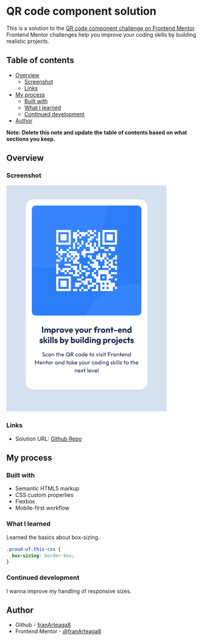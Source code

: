 # QR code component solution

This is a solution to the [QR code component challenge on Frontend Mentor](https://www.frontendmentor.io/challenges/qr-code-component-iux_sIO_H). Frontend Mentor challenges help you improve your coding skills by building realistic projects.

## Table of contents

- [Overview](#overview)
  - [Screenshot](#screenshot)
  - [Links](#links)
- [My process](#my-process)
  - [Built with](#built-with)
  - [What I learned](#what-i-learned)
  - [Continued development](#continued-development)
- [Author](#author)

**Note: Delete this note and update the table of contents based on what sections you keep.**

## Overview

### Screenshot

![](./images/screenshot.png)

### Links

- Solution URL: [Github Repo](https://github.com/franArteaga8/fM--getting-started)

## My process

### Built with

- Semantic HTML5 markup
- CSS custom properties
- Flexbox
- Mobile-first workflow

### What I learned

Learned the basics about box-sizing.

```css
.proud-of-this-css {
  box-sizing: border-box;
}
```

### Continued development

I wanna improve my handling of responsive sizes.

## Author

- Github - [franArteaga8](https://github.com/franArteaga8)
- Frontend Mentor - [@franArteaga8](https://www.frontendmentor.io/profile/franArteaga8)
